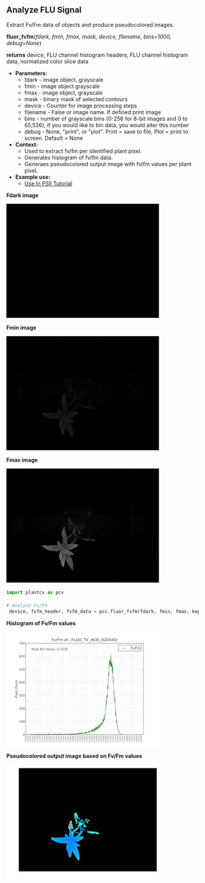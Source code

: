 ## Analyze FLU Signal

Extract Fv/Fm data of objects and produce pseudocolored images.

**fluor_fvfm**(*fdark, fmin, fmax, mask, device, filename, bins=1000, debug=None*)

**returns** device, FLU channel histogram headers, FLU channel histogram data, normalized color slice data

- **Parameters:**
    - fdark - image object, grayscale
    - fmin - image object  grayscale
    - fmax - image object, grayscale
    - mask - binary mask of selected contours
    - device - Counter for image processing steps
    - filename - False or image name. If defined print image
    - bins - number of grayscale bins (0-256 for 8-bit images and 0 to 65,536), if you would like to bin data, you would alter this number
    - debug - None, "print", or "plot". Print = save to file, Plot = print to screen. Default = None
- **Context:**
    - Used to extract fv/fm per identified plant pixel.
    - Generates histogram of fv/fm data.
    - Generaes pseudocolored output image with fv/fm values per plant pixel.
- **Example use:**
    - [Use In PSII Tutorial](psII_tutorial.md)

**Fdark image**

![Screenshot](img/documentation_images/fluor_fvfm/fdark.jpg)

**Fmin image**

![Screenshot](img/documentation_images/fluor_fvfm/fmin.jpg)

**Fmax image**

![Screenshot](img/documentation_images/fluor_fvfm/fmax.jpg)

```python
import plantcv as pcv

# Analyze Fv/Fm    
 device, fvfm_header, fvfm_data = pcv.fluor_fvfm(fdark, fmin, fmax, kept_mask, device, filename, 1000, debug="print")
```

**Histogram of Fv/Fm values**

![Screenshot](img/documentation_images/fluor_fvfm/fvfm_histogram.jpg)

**Pseudocolored output image based on Fv/Fm values**

![Screenshot](img/documentation_images/fluor_fvfm/fvfm_pseudocolored.jpg)
